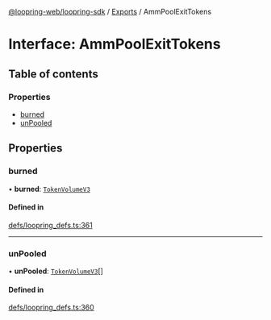 [@loopring-web/loopring-sdk](../README.md) / [Exports](../modules.md) / AmmPoolExitTokens

# Interface: AmmPoolExitTokens

## Table of contents

### Properties

- [burned](AmmPoolExitTokens.md#burned)
- [unPooled](AmmPoolExitTokens.md#unpooled)

## Properties

### burned

• **burned**: [`TokenVolumeV3`](TokenVolumeV3.md)

#### Defined in

[defs/loopring_defs.ts:361](https://github.com/Loopring/loopring_sdk/blob/ee2acc4/src/defs/loopring_defs.ts#L361)

___

### unPooled

• **unPooled**: [`TokenVolumeV3`](TokenVolumeV3.md)[]

#### Defined in

[defs/loopring_defs.ts:360](https://github.com/Loopring/loopring_sdk/blob/ee2acc4/src/defs/loopring_defs.ts#L360)
